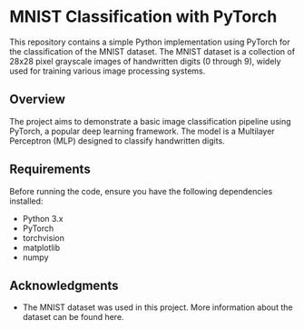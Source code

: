 # MNIST Classification with PyTorch

This repository contains a simple Python implementation using PyTorch for the classification of the MNIST dataset. The MNIST dataset is a collection of 28x28 pixel grayscale images of handwritten digits (0 through 9), widely used for training various image processing systems.

## Overview

The project aims to demonstrate a basic image classification pipeline using PyTorch, a popular deep learning framework. The model is a Multilayer Perceptron (MLP) designed to classify handwritten digits.

## Requirements

Before running the code, ensure you have the following dependencies installed:

- Python 3.x
- PyTorch
- torchvision
- matplotlib
- numpy

## Acknowledgments
 - The MNIST dataset was used in this project. More information about the dataset can be found here.
